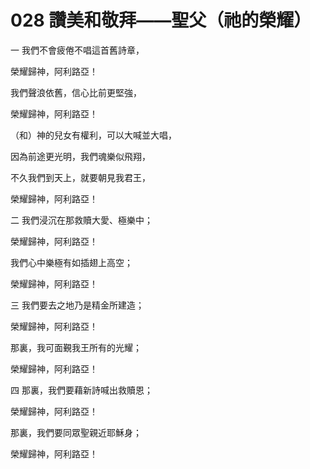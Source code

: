 # 028 讚美和敬拜——聖父（祂的榮耀）

一 我們不會疲倦不唱這首舊詩章，

榮耀歸神，阿利路亞！

我們聲浪依舊，信心比前更堅強，

榮耀歸神，阿利路亞！

（和）神的兒女有權利，可以大喊並大唱，

因為前途更光明，我們魂樂似飛翔，

不久我們到天上，就要朝見我君王，

榮耀歸神，阿利路亞！

二 我們浸沉在那救贖大愛、極樂中；

榮耀歸神，阿利路亞！

我們心中樂極有如插翅上高空；

榮耀歸神，阿利路亞！

三 我們要去之地乃是精金所建造；

榮耀歸神，阿利路亞！

那裏，我可面覲我王所有的光耀；

榮耀歸神，阿利路亞！

四 那裏，我們要藉新詩喊出救贖恩；

榮耀歸神，阿利路亞！

那裏，我們要同眾聖親近耶穌身；

榮耀歸神，阿利路亞！

